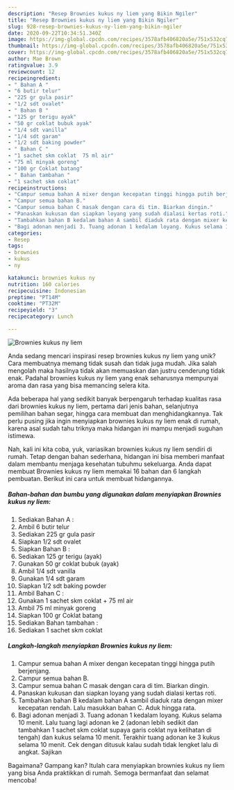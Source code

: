 ```yaml
---
description: "Resep Brownies kukus ny liem yang Bikin Ngiler"
title: "Resep Brownies kukus ny liem yang Bikin Ngiler"
slug: 928-resep-brownies-kukus-ny-liem-yang-bikin-ngiler
date: 2020-09-22T10:34:51.340Z
image: https://img-global.cpcdn.com/recipes/3578afb406820a5e/751x532cq70/brownies-kukus-ny-liem-foto-resep-utama.jpg
thumbnail: https://img-global.cpcdn.com/recipes/3578afb406820a5e/751x532cq70/brownies-kukus-ny-liem-foto-resep-utama.jpg
cover: https://img-global.cpcdn.com/recipes/3578afb406820a5e/751x532cq70/brownies-kukus-ny-liem-foto-resep-utama.jpg
author: Mae Brown
ratingvalue: 3.9
reviewcount: 12
recipeingredient:
- " Bahan A "
- "6 butir telur"
- "225 gr gula pasir"
- "1/2 sdt ovalet"
- " Bahan B "
- "125 gr terigu ayak"
- "50 gr coklat bubuk ayak"
- "1/4 sdt vanilla"
- "1/4 sdt garam"
- "1/2 sdt baking powder"
- " Bahan C "
- "1 sachet skm coklat  75 ml air"
- "75 ml minyak goreng"
- "100 gr Coklat batang"
- " Bahan tambahan "
- "1 sachet skm coklat"
recipeinstructions:
- "Campur semua bahan A mixer dengan kecepatan tinggi hingga putih berjenjang."
- "Campur semua bahan B."
- "Campur semua bahan C masak dengan cara di tim. Biarkan dingin."
- "Panaskan kukusan dan siapkan loyang yang sudah dialasi kertas roti."
- "Tambahkan bahan B kedalam bahan A sambil diaduk rata dengan mixer kecepatan rendah. Lalu masukkan bahan C. Aduk hingga rata."
- "Bagi adonan menjadi 3. Tuang adonan 1 kedalam loyang. Kukus selama 10 menit. Lalu tuang lagi adonan ke 2 (adonan lebih sedikit dan tambahkan 1 sachet skm coklat supaya garis coklat nya kelihatan di tengah) dan kukus selama 10 menit. Terakhir tuang adonan ke 3 kukus selama 10 menit. Cek dengan ditusuk kalau sudah tidak lengket lalu di angkat. Sajikan"
categories:
- Resep
tags:
- brownies
- kukus
- ny

katakunci: brownies kukus ny 
nutrition: 160 calories
recipecuisine: Indonesian
preptime: "PT14M"
cooktime: "PT32M"
recipeyield: "3"
recipecategory: Lunch

---
```



![Brownies kukus ny liem](https://img-global.cpcdn.com/recipes/3578afb406820a5e/751x532cq70/brownies-kukus-ny-liem-foto-resep-utama.jpg)

Anda sedang mencari inspirasi resep brownies kukus ny liem yang unik? Cara membuatnya memang tidak susah dan tidak juga mudah. Jika salah mengolah maka hasilnya tidak akan memuaskan dan justru cenderung tidak enak. Padahal brownies kukus ny liem yang enak seharusnya mempunyai aroma dan rasa yang bisa memancing selera kita.

Ada beberapa hal yang sedikit banyak berpengaruh terhadap kualitas rasa dari brownies kukus ny liem, pertama dari jenis bahan, selanjutnya pemilihan bahan segar, hingga cara membuat dan menghidangkannya. Tak perlu pusing jika ingin menyiapkan brownies kukus ny liem enak di rumah, karena asal sudah tahu triknya maka hidangan ini mampu menjadi suguhan istimewa.




Nah, kali ini kita coba, yuk, variasikan brownies kukus ny liem sendiri di rumah. Tetap dengan bahan sederhana, hidangan ini bisa memberi manfaat dalam membantu menjaga kesehatan tubuhmu sekeluarga. Anda dapat membuat Brownies kukus ny liem memakai 16 bahan dan 6 langkah pembuatan. Berikut ini cara untuk membuat hidangannya.

<!--inarticleads1-->

##### Bahan-bahan dan bumbu yang digunakan dalam menyiapkan Brownies kukus ny liem:

1. Sediakan  Bahan A :
1. Ambil 6 butir telur
1. Sediakan 225 gr gula pasir
1. Siapkan 1/2 sdt ovalet
1. Siapkan  Bahan B :
1. Sediakan 125 gr terigu (ayak)
1. Gunakan 50 gr coklat bubuk (ayak)
1. Ambil 1/4 sdt vanilla
1. Gunakan 1/4 sdt garam
1. Siapkan 1/2 sdt baking powder
1. Ambil  Bahan C :
1. Gunakan 1 sachet skm coklat + 75 ml air
1. Ambil 75 ml minyak goreng
1. Siapkan 100 gr Coklat batang
1. Sediakan  Bahan tambahan :
1. Sediakan 1 sachet skm coklat




<!--inarticleads2-->

##### Langkah-langkah menyiapkan Brownies kukus ny liem:

1. Campur semua bahan A mixer dengan kecepatan tinggi hingga putih berjenjang.
1. Campur semua bahan B.
1. Campur semua bahan C masak dengan cara di tim. Biarkan dingin.
1. Panaskan kukusan dan siapkan loyang yang sudah dialasi kertas roti.
1. Tambahkan bahan B kedalam bahan A sambil diaduk rata dengan mixer kecepatan rendah. Lalu masukkan bahan C. Aduk hingga rata.
1. Bagi adonan menjadi 3. Tuang adonan 1 kedalam loyang. Kukus selama 10 menit. Lalu tuang lagi adonan ke 2 (adonan lebih sedikit dan tambahkan 1 sachet skm coklat supaya garis coklat nya kelihatan di tengah) dan kukus selama 10 menit. Terakhir tuang adonan ke 3 kukus selama 10 menit. Cek dengan ditusuk kalau sudah tidak lengket lalu di angkat. Sajikan




Bagaimana? Gampang kan? Itulah cara menyiapkan brownies kukus ny liem yang bisa Anda praktikkan di rumah. Semoga bermanfaat dan selamat mencoba!
